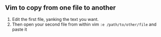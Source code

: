 ## Vim to copy from one file to another
1. Edit the first file, yanking the text you want.
2. Then open your second file from within vim ``:e /path/to/other/file`` and paste it
